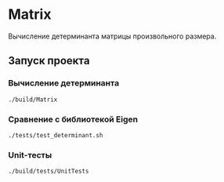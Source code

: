 # Matrix

Вычисление детерминанта матрицы произвольного размера.

## Запуск проекта
### Вычисление детерминанта
```./build/Matrix```
### Сравнение с библиотекой Eigen
```./tests/test_determinant.sh```
### Unit-тесты
```./build/tests/UnitTests```